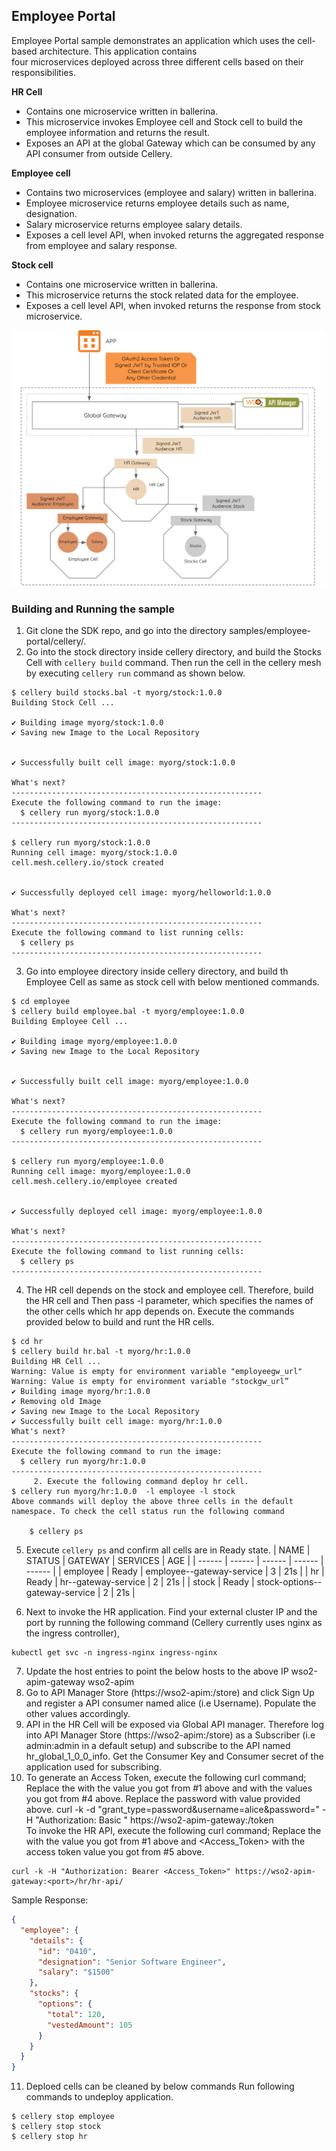 
## Employee Portal  
  
Employee Portal sample demonstrates an application which uses the cell-based architecture. This application contains  
four microservices deployed across three different cells based on their responsibilities.   
  
**HR Cell**  
- Contains one microservice written in ballerina.
- This microservice invokes Employee cell and Stock cell to build the employee information and returns the result.
- Exposes an API at the global Gateway which can be consumed by any API consumer from outside Cellery.

**Employee cell**  
- Contains two microservices (employee and salary) written in ballerina.
- Employee microservice returns employee details such as name, designation.
- Salary microservice returns employee salary details.
- Exposes a cell level API, when invoked returns the aggregated response from employee and salary response.

**Stock cell**  
- Contains one microservice written in ballerina.
- This microservice returns the stock related data for the employee.
- Exposes a cell level API, when invoked returns the response from stock microservice.
  
![HR Application request flow and cells](../../docs/images/cellery-hr-app.png)
  
  
### Building and Running the sample
1. Git clone the SDK repo, and go into the directory samples/employee-portal/cellery/.
2. Go into the stock directory inside cellery directory, and build the Stocks Cell with `cellery build` command. Then 
run the cell in the cellery mesh by executing `cellery run` command as shown below.
```
$ cellery build stocks.bal -t myorg/stock:1.0.0
Building Stock Cell ...

✔ Building image myorg/stock:1.0.0
✔ Saving new Image to the Local Repository


✔ Successfully built cell image: myorg/stock:1.0.0

What's next?
--------------------------------------------------------
Execute the following command to run the image:
  $ cellery run myorg/stock:1.0.0
--------------------------------------------------------

$ cellery run myorg/stock:1.0.0
Running cell image: myorg/stock:1.0.0
cell.mesh.cellery.io/stock created


✔ Successfully deployed cell image: myorg/helloworld:1.0.0

What's next?
--------------------------------------------------------
Execute the following command to list running cells:
  $ cellery ps
--------------------------------------------------------
```

3. Go into employee directory inside cellery directory, and build th Employee Cell as same as stock cell with below 
mentioned commands.
```
$ cd employee
$ cellery build employee.bal -t myorg/employee:1.0.0
Building Employee Cell ...

✔ Building image myorg/employee:1.0.0
✔ Saving new Image to the Local Repository


✔ Successfully built cell image: myorg/employee:1.0.0

What's next?
--------------------------------------------------------
Execute the following command to run the image:
  $ cellery run myorg/employee:1.0.0
--------------------------------------------------------

$ cellery run myorg/employee:1.0.0
Running cell image: myorg/employee:1.0.0
cell.mesh.cellery.io/employee created


✔ Successfully deployed cell image: myorg/employee:1.0.0

What's next?
--------------------------------------------------------
Execute the following command to list running cells:
  $ cellery ps
--------------------------------------------------------
```

4. The HR cell depends on the stock and employee cell. Therefore, build the HR cell and Then pass -l parameter, which 
specifies the names of the other cells which hr app depends on. Execute the commands provided below to build and runt the HR cells.
```
$ cd hr
$ cellery build hr.bal -t myorg/hr:1.0.0
Building HR Cell ...
Warning: Value is empty for environment variable "employeegw_url"
Warning: Value is empty for environment variable "stockgw_url”
✔ Building image myorg/hr:1.0.0
✔ Removing old Image
✔ Saving new Image to the Local Repository
✔ Successfully built cell image: myorg/hr:1.0.0
What's next?
--------------------------------------------------------
Execute the following command to run the image:
  $ cellery run myorg/hr:1.0.0
--------------------------------------------------------
     2. Execute the following command deploy hr cell. 
$ cellery run myorg/hr:1.0.0  -l employee -l stock
Above commands will deploy the above three cells in the default namespace. To check the cell status run the following command

	$ cellery ps
```
5. Execute `cellery ps` and confirm all cells are in Ready state. 
| NAME  | STATUS | GATEWAY |   SERVICES | AGE |
| ------ | ------  | ------ | ------ | ------ |
| employee | Ready | employee--gateway-service | 3 | 21s |
| hr | Ready | hr--gateway-service | 2 | 21s |
| stock | Ready | stock-options--gateway-service | 2 | 21s |

6. Next to invoke the HR application. Find your external cluster IP and the port by running the following command (Cellery currently uses nginx as the ingress controller),
 ```
 kubectl get svc -n ingress-nginx ingress-nginx
 ```
7. Update the host entries to point the below hosts to the above IP
  <External cluster IP>      wso2-apim-gateway
  <External cluster IP>      wso2-apim
8. Go to API Manager Store (https://wso2-apim:<port>/store) and click Sign Up and register a API 
consumer named alice (i.e Username). Populate the other values accordingly.
9. API in the HR Cell will be exposed via Global API manager. Therefore log into API Manager Store 
(https://wso2-apim:<port>/store) as a Subscriber (i.e admin:admin in a default setup) and subscribe to the API 
named hr_global_1_0_0_info. Get the Consumer Key and Consumer secret of the application used for subscribing.
10. To generate an Access Token, execute the following curl command; Replace the <port> with the value you got from #1 above and <Base64 encoded consumer_key:consumer_secret> with the values you got from #4 above. Replace the password with value provided above.
 curl -k -d "grant_type=password&username=alice&password=<password>" -H "Authorization: Basic <Base64 encoded consumer_key:consumer_secret>" https://wso2-apim-gateway:<port>/token  
To invoke the HR API, execute the following curl command; Replace the <port> with the value you got from #1 above and <Access_Token> with the access token value you got from #5 above.
```
curl -k -H "Authorization: Bearer <Access_Token>" https://wso2-apim-gateway:<port>/hr/hr-api/
```
Sample Response:
```json
{
  "employee": {
    "details": {
      "id": "0410",
      "designation": "Senior Software Engineer",
      "salary": "$1500"
    },
    "stocks": {
      "options": {
        "total": 120,
        "vestedAmount": 105
      }
    }
  }
}
```
11. Deploed cells can be cleaned by below commands
Run following commands to undeploy application.
```
$ cellery stop employee
$ cellery stop stock
$ cellery stop hr
```